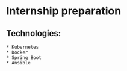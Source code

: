 # Internship preparation

## Technologies:

    * Kubernetes
    * Docker
    * Spring Boot
    * Ansible
